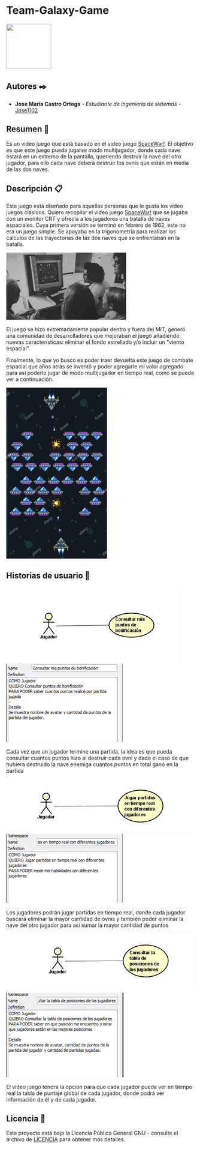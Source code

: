 # Team-Galaxy-Game     
<img src="https://media.giphy.com/media/xT4ApnyPkEjNb5QLWE/giphy.gif" width="120" height="120" />

## Autores ✒️

* **Jose María Castro Ortega** - *Estudiante de ingeniería de sistemas* - [Jose1102](https://github.com/Jose1102)

## Resumen 📖

Es un video juego que está basado en el video juego [SpaceWar!](https://es.wikipedia.org/wiki/Spacewar!). El objetivo es que este juego pueda jugarse modo multijugador, donde cada nave estará en un extremo de la pantalla, queriendo destruir la nave del otro jugador, para ello cada nave deberá destruir los ovnis que están en media de las dos naves. 

## Descripción 📋

Este juego está diseñado para aquellas personas que le gusta los video juegos clásicos. Quiero recopilar el video juego [SpaceWar!](https://es.wikipedia.org/wiki/Spacewar!) que se jugaba con un monitor CRT y ofrecía a los jugadores una batalla de naves espaciales. Cuya primera versión se terminó en febrero de 1962, este no era un juego simple. Se apoyaba en la trigonometría para realizar los cálculos de las trayectorias de las dos naves que se enfrentaban en la batalla.


![Team](https://github.com/Jose1102/Classic-Galaxy-Game-/blob/main/images/teamGalaxy.png)


El juego se hizo extremadamente popular dentro y fuera del MIT, generó una comunidad de desarrolladores que mejoraban el juego añadiendo nuevas características: eliminar el fondo estrellado y/o incluir un "viento espacial".

Finalmente, lo que yo busco es poder traer devuelta este juego de combate espacial que años atrás se inventó y poder agregarle mi valor agregado para así poderlo jugar de modo multijugador en tiempo real, como se puede ver a continuación.


![Galaxy](https://github.com/Jose1102/Classic-Galaxy-Game-/blob/main/images/Galaxy.PNG)


## Historias de usuario 📢

![Historia 1](https://github.com/Jose1102/Classic-Galaxy-Game-/blob/main/images/historia1.PNG)![Definición 1](https://github.com/Jose1102/Classic-Galaxy-Game-/blob/main/images/def1.PNG)


Cada vez que un jugador termine una partida, la idea es que pueda consultar cuantos puntos hizo al destruir cada ovni y dado el caso de que hubiera destruido la nave enemiga cuantos puntos en total ganó en la partida 


![Historia 2](https://github.com/Jose1102/Classic-Galaxy-Game-/blob/main/images/historia2.PNG)![Definción 2](https://github.com/Jose1102/Classic-Galaxy-Game-/blob/main/images/def2.PNG)


Los jugadores podrán jugar partidas en tiempo real, donde cada jugador buscará eliminar la mayor cantidad de ovnis y también poder eliminar la nave del otro jugador para así sumar la mayor cantidad de puntos


![Historia 3](https://github.com/Jose1102/Classic-Galaxy-Game-/blob/main/images/historia3.PNG)![Definición 3](https://github.com/Jose1102/Classic-Galaxy-Game-/blob/main/images/def3.PNG)


El video juego tendrá la opción para que cada jugador pueda ver en tiempo real la tabla de puntaje global de cada jugador, donde podrá ver información de él y de cada jugador.


## Licencia 📌

Este proyecto está bajo la Licencia Pública General GNU - consulte el archivo de [LICENCIA](https://github.com/Jose1102/Count-Line/blob/master/LICENSE.txt) para obtener más detalles.

